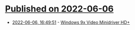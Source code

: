 # [Published on 2022-06-06](index.md)

* [2022-06-06, 16:49:51](https://news.ycombinator.com/item?id=31642801) - [Windows 9x Video Minidriver HD+](http://www.os2museum.com/wp/windows-9x-video-minidriver-hd/)
